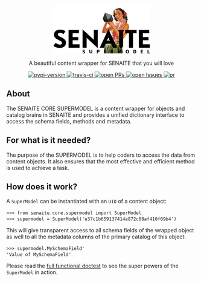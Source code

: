 <div align="center">

  <a href="https://github.com/senaite/senaite.core.supermodel">
    <img src="static/logo.png" alt="senaite.core.supermodel" height="128" />
  </a>

  <p>A beautiful content wrapper for SENAITE that you will love</p>
  
  <div>
    <a href="https://pypi.python.org/pypi/senaite.core.supermodel">
      <img src="https://img.shields.io/pypi/v/senaite.core.supermodel.svg?style=flat-square" alt="pypi-version" />
    </a>
    <a href="https://travis-ci.org/senaite/senaite.core.supermodel">
      <img src="https://img.shields.io/travis/senaite/senaite.core.supermodel.svg?style=flat-square" alt="travis-ci" />
    </a>
    <a href="https://github.com/senaite/senaite.core.supermodel/pulls">
      <img src="https://img.shields.io/github/issues-pr/senaite/senaite.core.supermodel.svg?style=flat-square" alt="open PRs" />
    </a>
    <a href="https://github.com/senaite/senaite.core.supermodel/issues">
      <img src="https://img.shields.io/github/issues/senaite/senaite.core.supermodel.svg?style=flat-square" alt="open Issues" />
    </a>
    <a href="#">
      <img src="https://img.shields.io/badge/PRs-welcome-brightgreen.svg?style=flat-square" alt="pr" />
    </a>
  </div>
</div>


## About

The SENAITE CORE SUPERMODEL is a content wrapper for objects and catalog brains
in SENAITE and provides a unified dictionary interface to access the schema
fields, methods and metadata.


## For what is it needed?

The purpose of the SUPERMODEL is to help coders to access the data from content
objects. It also ensures that the most effective and efficient method is used to
achieve a task.


## How does it work?

A `SuperModel` can be instantiated with an `UID` of a content object:

    >>> from senaite.core.supermodel import SuperModel
    >>> supermodel = SuperModel('e37c1b659137414e872c08af410f09b4')

This will give transparent access to all schema fields of the wrapped object as
well to all the metadata columns of the primary catalog of this object:

    >>> supermodel.MySchemaField'
    'Value of MySchemaField'
    
Please read the [full functional doctest](src/senaite/core/supermodel/docs/SUPERMODEL.rst)
to see the super powers of the `SuperModel` in action.
